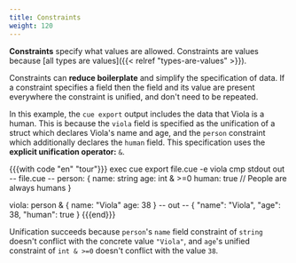 ```yaml
---
title: Constraints
weight: 120
---
```


**Constraints** specify what values are allowed.
Constraints are values because
[all types are values]({{< relref "types-are-values" >}}).

Constraints can **reduce boilerplate** and simplify the specification of data.
If a constraint specifies a field then the field and its value are present
everywhere the constraint is unified, and don't need to be repeated.

In this example, the `cue export` output includes the data that Viola is a human.
This is because the `viola` field is specified as the unification of a struct
which declares Viola's name and age, and the `person` constraint which
additionally declares the `human` field.
This specification uses the **explicit unification operator:** `&`.

{{{with code "en" "tour"}}}
exec cue export file.cue -e viola
cmp stdout out
-- file.cue --
person: {
	name:  string
	age:   int & >=0
	human: true // People are always humans
}

viola: person & {
	name: "Viola"
	age:  38
}
-- out --
{
    "name": "Viola",
    "age": 38,
    "human": true
}
{{{end}}}

Unification succeeds because `person`'s `name` field constraint of `string`
doesn't conflict with the concrete value `"Viola"`, and `age`'s unified
constraint of `int & >=0` doesn't conflict with the value `38`.
